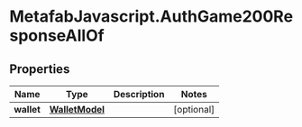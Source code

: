 # MetafabJavascript.AuthGame200ResponseAllOf

## Properties

Name | Type | Description | Notes
------------ | ------------- | ------------- | -------------
**wallet** | [**WalletModel**](WalletModel.md) |  | [optional] 


